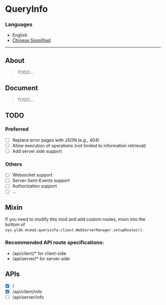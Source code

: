 # QueryInfo

### Languages

- English
- [Chinese Simplified](docs/README_ZHCN.MD)

---

## About

> TODO...

## Document

> TODO...

## TODO

### Preferred
- [ ] Replace error pages with JSON (e.g., 404)
- [ ] Allow execution of operations (not limited to information retrieval)
- [ ] Add server side support
### Others
- [ ] Websocket support
- [ ] Server-Sent-Events support
- [ ] Authorization support
- [ ] ...

## Mixin

If you need to modify this mod and add custom routes, mixin into the bottom of  
`xyz.yldk.mcmod.queryinfo.client.WebServerManager.setupRoutes()`.

### Recommended API route specifications:
- /api/client/* for client-side
- /api/server/* for server-side

## APIs

- [x] /
- [x] /api/client/info
- [ ] /api/server/info

